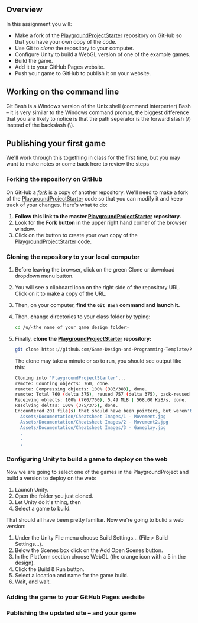 ## Overview

In this assignment you will:

* Make a fork of the [PlaygroundProjectStarter][pps] repository on GitHub so that you have your own copy of the code.
* Use Git to _clone_ the repository to your computer.
* Configure Unity to build a WebGL version of one of the example games.
* Build the game.
* Add it to your GitHub Pages website.
* Push your game to GitHub to publish it on your website.

[pps]: <https://github.com/Game-Design-and-Programming-Template/PlaygroundProjectStarter>

## Working on the command line

Git Bash is a Windows version of the Unix shell (command interperter) Bash – it is very similar to the Windows command prompt, the biggest difference that you are likely to notice is that the path seperator is the forward slash (/) instead of the backslash (\\).

## Publishing your first game

We'll work through this togething in class for the first time, but you may want to make notes or come back here to review the steps

### Forking the repository on GitHub

On GitHub a _[fork][]_ is a copy of another repository. We'll need to make a fork of the [PlaygroundProjectStarter][pps] code so that you can modify it and keep track of your changes. Here's what to do:

1. **Follow this link to the master [PlaygroundProjectStarter][pps] repository.**
1. Look for the **Fork button** in the upper right hand corner of the browser window.
1. Click on the button to create your own copy of the [PlaygroundProjectStarter][pps] code.

[fork]: <https://guides.github.com/activities/forking/>

### Cloning the repository to your local computer

1. Before leaving the browser, click on the green Clone or download dropdown menu button.
1. You will see a clipboard icon on the right side of the repository URL. Click on it to make a copy of the URL.
1. Then, on your computer, **find the `Git Bash` command and launch it.**
1. Then, **c**hange **d**irectories to your class folder by typing:

    ```bash
    cd /u/<the name of your game design folder>
    ```
1. Finally, **clone the [PlaygroundProjectStarter][pps] repository:**

    ```bash
    git clone https://github.com/Game-Design-and-Programming-Template/PlaygroundProjectStarter.git
    ```

    The clone may take a minute or so to run, you should see output like this:
    
    ```bash
    Cloning into 'PlaygroundProjectStarter'...
    remote: Counting objects: 760, done.
    remote: Compressing objects: 100% (383/383), done.
    remote: Total 760 (delta 375), reused 757 (delta 375), pack-reused 0
    Receiving objects: 100% (760/760), 5.49 MiB | 568.00 KiB/s, done.
    Resolving deltas: 100% (375/375), done.
    Encountered 201 file(s) that should have been pointers, but weren't:
	  Assets/Documentation/Cheatsheet Images/1 - Movement.jpg
	  Assets/Documentation/Cheatsheet Images/2 - Movement2.jpg
	  Assets/Documentation/Cheatsheet Images/3 - Gameplay.jpg
      .
      .
      .
    ```

### Configuring Unity to build a game to deploy on the web

Now we are going to select one of the games in the PlaygroundProject and build a version to deploy on the web:

1. Launch Unity.
1. Open the folder you just cloned.
1. Let Unity do it's thing, then
1. Select a game to build.

That should all have been pretty familiar. Now we're going to bulid a web version:

1. Under the Unity File menu choose Build Settings... (File > Build Settings...).
1. Below the Scenes box click on the Add Open Scenes button.
1. In the Platform section choose WebGL (the orange icon with a 5 in the design).
1. Click the Build & Run button.
1. Select a location and name for the game build.
1. Wait, and wait.

### Adding the game to your GitHub Pages wedsite

### Publishing the updated site – and your game
